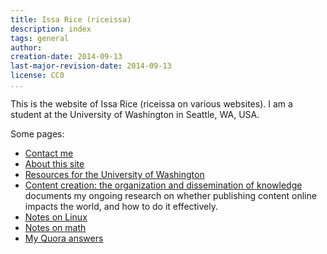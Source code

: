 ```yaml
---
title: Issa Rice (riceissa)
description: index
tags: general
author: 
creation-date: 2014-09-13
last-major-revision-date: 2014-09-13
license: CC0
...
```


This is the website of Issa Rice (riceissa on various websites).
I am a student at the University of Washington in Seattle, WA, USA.

Some pages:

- [Contact me](/about-me#contact)
- [About this site](/about-the-site)
- [Resources for the University of Washington](/resources-for-the-university-of-washington)
- [Content creation: the organization and dissemination of knowledge](/content-creation-the-organization-and-dissemination-of-knowledge) documents my ongoing research on whether publishing content online impacts the world, and how to do it effectively.
- [Notes on Linux](/tags/linux)
- [Notes on math](/tags/math)
- [My Quora answers](/my-quora-answers)
